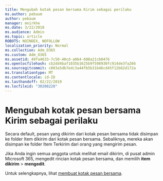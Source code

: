 ```yaml
---
title: Mengubah kotak pesan bersama Kirim sebagai perilaku
ms.author: pebaum
author: pebaum
manager: mnirkhe
ms.date: 3/22/2018
ms.audience: Admin
ms.topic: article
ROBOTS: NOINDEX, NOFOLLOW
localization_priority: Normal
ms.collection: Adm_O365
ms.custom: Adm_O365
ms.assetid: 49fa4633-7c50-40cd-a064-608a21cb0476
ms.openlocfilehash: cb2dd4baf1035b1625b9f598930fc914de3fa266
ms.sourcegitcommit: c003a5db7edc3a44fb5b31b46cd45f12b62d172a
ms.translationtype: MT
ms.contentlocale: id-ID
ms.lasthandoff: 02/22/2019
ms.locfileid: "30208228"
---
```

# <a name="changing-shared-mailbox-send-as-behavior"></a>Mengubah kotak pesan bersama Kirim sebagai perilaku

Secara default, pesan yang dikirim dari kotak pesan bersama tidak disimpan ke folder Item dikirim dari kotak pesan bersama. Sebaliknya, mereka akan disimpan ke folder Item Terkirim dari orang yang mengirim pesan.
  
Jika Anda ingin semua anggota untuk melihat email dikirim, di pusat admin Microsoft 365, mengedit rincian kotak pesan bersama, dan memilih **item dikirim** \> **mengedit**.
  
Untuk selengkapnya, lihat [membuat kotak pesan bersama](https://support.office.com/article/create-a-shared-mailbox-871a246d-3acd-4bba-948e-5de8be0544c9).
  

